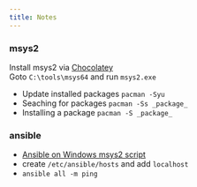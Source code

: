 ```yaml
---
title: Notes
---
```


### msys2
Install msys2 via [Chocolatey](https://chocolatey.org/)  
Goto `C:\tools\msys64` and run `msys2.exe`

* Update installed packages `pacman -Syu`
* Seaching for packages `pacman -Ss _package_`
* Installing a package `pacman -S _package_`

### ansible
* [Ansible on Windows msys2 script](https://gist.github.com/DaveB93/db94a6b310e08c928c0778f766562ab0#file-python3-install-ansible-on-msys2-sh)
* create `/etc/ansible/hosts` and add `localhost`
* `ansible all -m ping`
